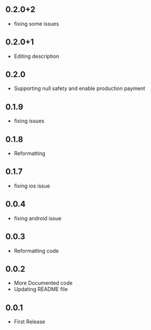 ## 0.2.0+2

* fixing some issues

## 0.2.0+1

* Editing description

## 0.2.0

* Supporting null safety and enable production payment

## 0.1.9

* fixing issues

## 0.1.8

* Reformatting

## 0.1.7

* fixing ios issue

## 0.0.4

* fixing android issue

## 0.0.3

* Reformatting code

## 0.0.2

* More Documented code
* Updating README file

## 0.0.1

* First Release
